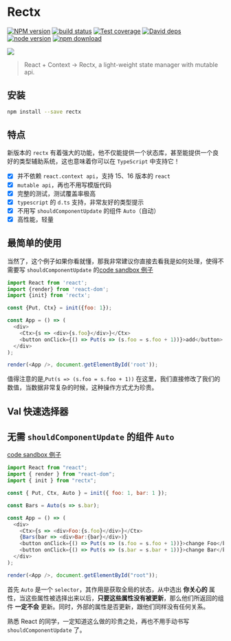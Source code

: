 # Rectx

[![NPM version][npm-image]][npm-url]
[![build status][travis-image]][travis-url]
[![Test coverage][coveralls-image]][coveralls-url]
[![David deps][david-image]][david-url]
[![node version][node-image]][node-url]
[![npm download][download-image]][download-url]

[npm-image]: https://img.shields.io/npm/v/rectx.svg?style=flat-square
[npm-url]: https://npmjs.org/package/rectx
[travis-image]: https://img.shields.io/travis/Foveluy/rectx.svg?style=flat-square
[travis-url]: https://travis-ci.org/Foveluy/rectx
[coveralls-image]: https://img.shields.io/coveralls/Foveluy/rectx.svg?style=flat-square
[coveralls-url]: https://coveralls.io/r/Foveluy/rectx?branch=master
[david-image]: https://img.shields.io/david/Foveluy/rectx.svg?style=flat-square
[david-url]: https://david-dm.org/Foveluy/rectx
[node-image]: https://img.shields.io/badge/node.js-%3E=_8.0-green.svg?style=flat-square
[node-url]: http://nodejs.org/download/
[download-image]: https://img.shields.io/npm/dm/rectx.svg?style=flat-square
[download-url]: https://npmjs.org/package/rectx

![](https://github.com/Foveluy/rectx/blob/master/docs/rectx.png?raw=true)

> React + Context -> Rectx, a light-weight state manager with mutable api.

## 安装

```bash
npm install --save rectx
```

## 特点

新版本的 `rectx` 有着强大的功能，他不仅能提供一个状态库，甚至能提供一个良好的类型辅助系统，这也意味着你可以在 `TypeScript` 中支持它！

- [x] 并不依赖 `react.context api`，支持 15、16 版本的 `react`
- [x] `mutable api`，再也不用写模版代码
- [x] 完整的测试，测试覆盖率极高
- [x] `typescript` 的 `d.ts` 支持，非常友好的类型提示
- [x] 不用写 `shouldComponentUpdate` 的组件 `Auto`（自动）
- [x] 高性能，轻量

## 最简单的使用

当然了，这个例子如果你看就懂，那我非常建议你直接去看我是如何处理，使得不需要写 `shouldComponentUpdate` 的[code sandbox 例子](https://codesandbox.io/s/ly62j89q39)

```js
import React from 'react';
import {render} from 'react-dom';
import {init} from 'rectx';

const {Put, Ctx} = init({foo: 1});

const App = () => (
  <div>
    <Ctx>{s => <div>{s.foo}</div>}</Ctx>
    <button onClick={() => Put(s => (s.foo = s.foo + 1))}>add</button>
  </div>
);

render(<App />, document.getElementById('root'));
```
值得注意的是,`Put(s => (s.foo = s.foo + 1))` 在这里，我们直接修改了我们的数值，当数据非常复杂的时候，这种操作方式尤为珍贵。

## Val 快速选择器



## 无需 `shouldComponentUpdate` 的组件 `Auto`

[code sandbox 例子](https://codesandbox.io/s/ly62j89q39)

```js
import React from "react";
import { render } from "react-dom";
import { init } from "rectx";

const { Put, Ctx, Auto } = init({ foo: 1, bar: 1 });

const Bars = Auto(s => s.bar);

const App = () => (
  <div>
    <Ctx>{s => <div>Foo:{s.foo}</div>}</Ctx>
    {Bars(bar => <div>Bar:{bar}</div>)}
    <button onClick={() => Put(s => (s.foo = s.foo + 1))}>change Foo</button>
    <button onClick={() => Put(s => (s.bar = s.bar + 1))}>change Bar</button>
  </div>
);

render(<App />, document.getElementById("root"));
```
首先 `Auto` 是一个 `selector`，其作用是获取全局的状态，从中选出 **你关心的** 属性，当这些属性被选择出来以后，**只要这些属性没有被更新**，那么他们所返回的组件 **一定不会** 更新。同时，外部的属性是否更新，跟他们同样没有任何关系。

熟悉 React 的同学，一定知道这么做的珍贵之处，再也不用手动书写 `shouldComponentUpdate` 了。